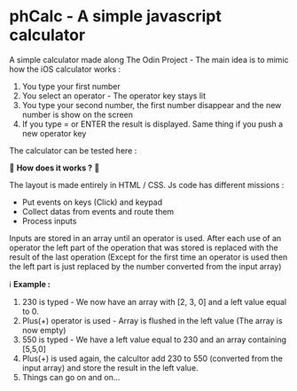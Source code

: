 # phCalc - A simple javascript calculator

A simple calculator made along The Odin Project - The main idea is to mimic how the iOS calculator works : 
1. You type your first number
2. You select an operator - The operator key stays lit
3. You type your second number, the first number disappear and the new number is show on the screen
4. If you type = or ENTER the result is displayed. Same thing if you push a new operator key

The calculator can be tested here : <link>


:nut_and_bolt: **How does it works ?** :nut_and_bolt:

The layout is made entirely in HTML / CSS. Js code has different missions : 
* Put events on keys (Click) and keypad
* Collect datas from events and route them 
* Process inputs

Inputs are stored in an array until an operator is used. After each use of an operator the left part of the operation that was stored is replaced with the result of the last operation (Except for the first time an operator is used then the left part is just replaced by the number converted from the input array)

:information_source: **Example :**
1. 230 is typed - We now have an array with [2, 3, 0] and a left value equal to 0.
2. Plus(+) operator is used - Array is flushed in the left value (The array is now empty)
3. 550 is typed - We have a left value equal to 230 and an array containing [5,5,0]
4. Plus(+) is used again, the calcultor add 230 to 550 (converted from the input array) and store the result in the left value.
5. Things can go on and on...
